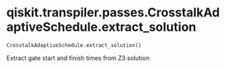 # qiskit.transpiler.passes.CrosstalkAdaptiveSchedule.extract\_solution

`CrosstalkAdaptiveSchedule.extract_solution()`

Extract gate start and finish times from Z3 solution
